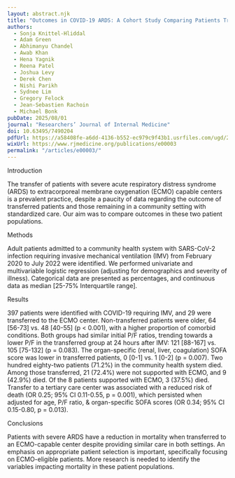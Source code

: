 ```yaml
---
layout: abstract.njk
title: "Outcomes in COVID-19 ARDS: A Cohort Study Comparing Patients Transferred to an ECMO Center and Patients at a Community Hospital"
authors:
  - Sonja Knittel-Hliddal
  - Adam Green
  - Abhimanyu Chandel
  - Awab Khan
  - Hena Yagnik
  - Reena Patel
  - Joshua Levy
  - Derek Chen
  - Nishi Parikh
  - Sydnee Lim
  - Gregory Felock
  - Jean-Sebastien Rachoin
  - Michael Bonk
pubDate: 2025/08/01
journal: "Researchers’ Journal of Internal Medicine"
doi: 10.63495/7490204
pdfUrl: https://a58408fe-a6dd-4136-b552-ec979c9f43b1.usrfiles.com/ugd/205b66_e129986c7a1940aabe3d920626cd1331.pdf
wixUrl: https://www.rjmedicine.org/publications/e00003
permalink: "/articles/e00003/"
---
```


Introduction

The transfer of patients with severe acute respiratory distress syndrome (ARDS) to extracorporeal membrane oxygenation (ECMO) capable centers is a prevalent practice, despite a paucity of data regarding the outcome of transferred patients and those remaining in a community setting with standardized care. Our aim was to compare outcomes in these two patient populations.

Methods

Adult patients admitted to a community health system with SARS-CoV-2 infection requiring invasive mechanical ventilation (IMV) from February 2020 to July 2022 were identified. We performed univariate and multivariable logistic regression (adjusting for demographics and severity of illness). Categorical data are presented as percentages, and continuous data as median [25-75% Interquartile range].

Results

397 patients were identified with COVID-19 requiring IMV, and 29 were transferred to the ECMO center. Non-transferred patients were older, 64 [56-73] vs. 48 [40-55] (p < 0.001), with a higher proportion of comorbid conditions. Both groups had similar initial P/F ratios, trending towards a lower P/F in the transferred group at 24 hours after IMV: 121 [88-167] vs. 105 [75-132] (p = 0.083). The organ-specific (renal, liver, coagulation) SOFA score was lower in transferred patients, 0 [0-1] vs. 1 [0-2] (p = 0.007). Two hundred eighty-two patients (71.2%) in the community health system died. Among those transferred, 21 (72.4%) were not supported with ECMO, and 9 (42.9%) died. Of the 8 patients supported with ECMO, 3 (37.5%) died. Transfer to a tertiary care center was associated with a reduced risk of death (OR 0.25; 95% CI 0.11-0.55, p = 0.001), which persisted when adjusted for age, P/F ratio, & organ-specific SOFA scores (OR 0.34; 95% CI 0.15-0.80, p = 0.013).

Conclusions

Patients with severe ARDS have a reduction in mortality when transferred to an ECMO-capable center despite providing similar care in both settings. An emphasis on appropriate patient selection is important, specifically focusing on ECMO-eligible patients. More research is needed to identify the variables impacting mortality in these patient populations.
